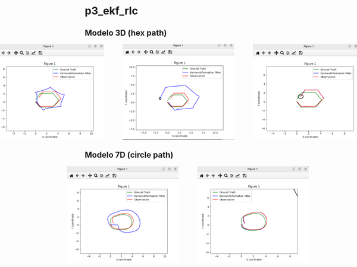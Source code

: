 # p3_ekf_rlc

## Modelo 3D (hex path)

<div style="display: flex; justify-content: center; gap: 50px;">
  <img src="imgs/hex_3d_base.png" alt="" width="300">
  <img src="imgs/alta_obs_3d.png" alt="" width="300">
  <img src="imgs/alto_mod_3d.png" alt="" width="300">
</div> 

## Modelo 7D (circle path)

<div style="display: flex; justify-content: center; gap: 50px;">
  <img src="imgs/7d_base.png" alt="" width="300">
  <img src="imgs/alta_obs_7d.png" alt="" width="300">
  <img src="imgs/alto_modelo_7d.png" alt="" width="300">
</div> 
